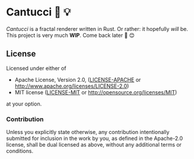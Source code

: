 # Cantucci :bread: :bulb:

*Cantucci* is a fractal renderer written in Rust.
Or rather: it hopefully *will* be.
This project is very much **WIP**.
Come back later :honeybee: :blush:


## License

Licensed under either of

 * Apache License, Version 2.0, ([LICENSE-APACHE](LICENSE-APACHE) or http://www.apache.org/licenses/LICENSE-2.0)
 * MIT license ([LICENSE-MIT](LICENSE-MIT) or http://opensource.org/licenses/MIT)

at your option.

### Contribution

Unless you explicitly state otherwise, any contribution intentionally submitted
for inclusion in the work by you, as defined in the Apache-2.0 license, shall
be dual licensed as above, without any additional terms or conditions.
